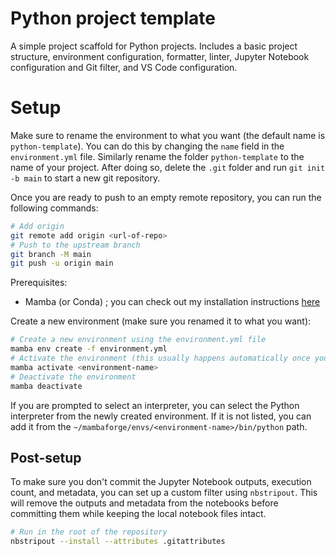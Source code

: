 # Python project template

A simple project scaffold for Python projects. Includes a basic project structure, environment configuration, formatter, linter, Jupyter Notebook configuration and Git filter, and VS Code configuration.

# Setup

Make sure to rename the environment to what you want (the default name is `python-template`). You can do this by changing the `name` field in the `environment.yml` file. Similarly rename the folder `python-template` to the name of your project. After doing so, delete the `.git` folder and run `git init -b main` to start a new git repository.

Once you are ready to push to an empty remote repository, you can run the following commands:

```sh
# Add origin
git remote add origin <url-of-repo>
# Push to the upstream branch
git branch -M main
git push -u origin main
```

Prerequisites:

- Mamba (or Conda) ; you can check out my installation instructions [here](https://github.com/RobertBarachini/how2dev/blob/main/src/md/dev-environment/python.md#mamba)

Create a new environment (make sure you renamed it to what you want):

```bash
# Create a new environment using the environment.yml file
mamba env create -f environment.yml
# Activate the environment (this usually happens automatically once you configure VS Code or other IDE and open a new terminal)
mamba activate <environment-name>
# Deactivate the environment
mamba deactivate
```

If you are prompted to select an interpreter, you can select the Python interpreter from the newly created environment. If it is not listed, you can add it from the `~/mambaforge/envs/<environment-name>/bin/python` path.

## Post-setup

To make sure you don't commit the Jupyter Notebook outputs, execution count, and metadata, you can set up a custom filter using `nbstripout`. This will remove the outputs and metadata from the notebooks before committing them while keeping the local notebook files intact.

```bash
# Run in the root of the repository
nbstripout --install --attributes .gitattributes
```
